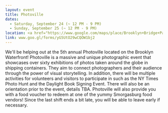 ```yaml
---
layout: event
title: Photoville
dates:
  - Saturday, September 24 (~ 12 PM - 9 PM)
  - Sunday, September 25 (~ 12 PM - 9 PM)
location: <a href="https://www.google.com/maps/place/Brooklyn+Bridge+Park/@40.7002953,-73.9988882,17z/data=!3m1!4b1!4m5!3m4!1s0x89c25a46a369a18d:0xa109779d5185c305!8m2!3d40.7002913!4d-73.9966995">Brooklyn Bridge Park</a>, Brooklyn
link: www.goo.gl/forms/yG5UtO29wCQOW1bj2
---
```

We'll be helping out at the 5th annual Photoville located on the Brooklyn Waterfront! Photoville is a massive and unique photographic event that showcases over sixty exhibitions of photos taken around the globe in shipping containers. They aim to connect photographers and their audience through the power of visual storytelling. In addition, there will be multiple activities for volunteers and visitors to participate in such as the NY Times Photo Hunt and the Daylight Book Signing Event. There will also be an orientation prior to the event, details TBA. Photoville will also provide you with a food voucher to redeem at one of the yummy Smorgasburg food vendors! Since the last shift ends a bit late, you will be able to leave early if necessary.
